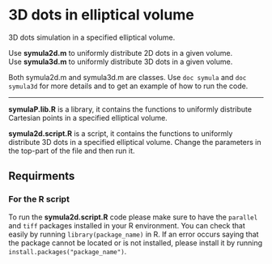 3D dots in elliptical volume
===

3D dots simulation in a specified elliptical volume.

Use **symula2d.m** to uniformly distribute 2D dots in a given volume.  
Use **symula3d.m** to uniformly distribute 3D dots in a given volume.

Both symula2d.m and symula3d.m are classes. Use `doc symula` and `doc symula3d` for more details and to get an example of how to run the code.

---

**symulaP.lib.R** is a library, it contains the functions to uniformly distribute Cartesian points in a specified elliptical volume.

**symula2d.script.R** is a script, it contains the functions to uniformly distribute 3D dots in a specified elliptical volume. Change the parameters in the top-part of the file and then run it.

## Requirments

### For the R script

To run the **symula2d.script.R** code please make sure to have the `parallel` and `tiff` packages installed in your R environment. You can check that easily by running `library(package_name)` in R. If an error occurs saying that the package cannot be located or is not installed, please install it by running `install.packages("package_name")`.